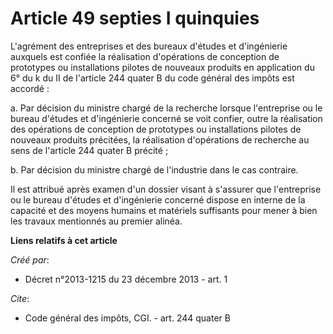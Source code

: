 # Article 49 septies I quinquies

L'agrément des entreprises et des bureaux d'études et d'ingénierie auxquels est confiée la réalisation d'opérations de
conception de prototypes ou installations pilotes de nouveaux produits en application du 6° du k du II de l'article 244
quater B du code général des impôts est accordé : 

a. Par décision du ministre chargé de la recherche lorsque l'entreprise ou le bureau d'études et d'ingénierie concerné se
voit confier, outre la réalisation des opérations de conception de prototypes ou installations pilotes de nouveaux produits
précitées, la réalisation d'opérations de recherche au sens de l'article 244 quater B précité ; 

b. Par décision du ministre chargé de l'industrie dans le cas contraire. 

Il est attribué après examen d'un dossier visant à s'assurer que l'entreprise ou le bureau d'études et d'ingénierie concerné
dispose en interne de la capacité et des moyens humains et matériels suffisants pour mener à bien les travaux mentionnés au
premier alinéa.

**Liens relatifs à cet article**

_Créé par_:

  - Décret n°2013-1215 du 23 décembre 2013 - art. 1

_Cite_:

  - Code général des impôts, CGI. - art. 244 quater B
